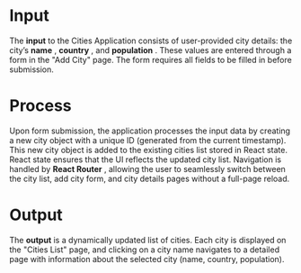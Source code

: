 
# Input

The **input** to the Cities Application consists of user-provided city details: the city’s  **name** ,  **country** , and  **population** . These values are entered through a form in the "Add City" page. The form requires all fields to be filled in before submission.

# Process

Upon form submission, the application processes the input data by creating a new city object with a unique ID (generated from the current timestamp). This new city object is added to the existing cities list stored in React state. React state ensures that the UI reflects the updated city list. Navigation is handled by  **React Router** , allowing the user to seamlessly switch between the city list, add city form, and city details pages without a full-page reload.

# Output

The **output** is a dynamically updated list of cities. Each city is displayed on the "Cities List" page, and clicking on a city name navigates to a detailed page with information about the selected city (name, country, population).
